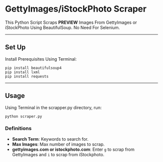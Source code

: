 # GettyImages/iStockPhoto Scraper
This Python Script Scraps **PREVIEW** Images From GettyImages or iStockPhoto Using BeautifulSoup. No Need For Selenium.

---

## Set Up

Install Prerequisites Using Terminal:
```
pip install beautifulsoup4
pip install lxml
pip install requests
```

---

## Usage

Using Terminal in the scrapper.py directory, run:
```
python scraper.py
```

### Definitions

* **Search Term**: Keywords to search for.
* **Max Images**: Max number of images to scrap.
* **gettyimages.com or istockphoto.com**: Enter `g` to scrap from GettyImages and `i` to scrap from iStockphoto.





